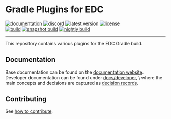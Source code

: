 # Gradle Plugins for EDC

[![documentation](https://img.shields.io/badge/documentation-8A2BE2?style=flat-square)](https://eclipse-edc.github.io)
[![discord](https://img.shields.io/badge/discord-chat-brightgreen.svg?style=flat-square&logo=discord)](https://discord.gg/n4sD9qtjMQ)
[![latest version](https://img.shields.io/maven-central/v/org.eclipse.edc/boot?logo=apache-maven&style=flat-square&label=latest%20version)](https://search.maven.org/artifact/org.eclipse.edc/boot)
[![license](https://img.shields.io/github/license/eclipse-edc/GradlePlugins?style=flat-square&logo=apache)](https://www.apache.org/licenses/LICENSE-2.0)
<br>
[![build](https://img.shields.io/github/actions/workflow/status/eclipse-edc/GradlePlugins/verify.yaml?branch=main&logo=GitHub&style=flat-square&label=ci)](https://github.com/eclipse-edc/GradlePlugins/actions/workflows/verify.yaml?query=branch%3Amain)
[![snapshot build](https://img.shields.io/github/actions/workflow/status/eclipse-edc/GradlePlugins/trigger_snapshot.yml?branch=main&logo=GitHub&style=flat-square&label=snapshot-build)](https://github.com/eclipse-edc/GradlePlugins/actions/workflows/trigger_snapshot.yml)
[![nightly build](https://img.shields.io/github/actions/workflow/status/eclipse-edc/GradlePlugins/nightly.yml?branch=main&logo=GitHub&style=flat-square&label=nightly-build)](https://github.com/eclipse-edc/GradlePlugins/actions/workflows/nightly.yml)

---

This repository contains various plugins for the EDC Gradle build.

## Documentation

Base documentation can be found on the [documentation website](https://eclipse-edc.github.io). \
Developer documentation can be found under [docs/developer](docs/developer), \ 
where the main concepts and decisions are captured as [decision records](docs/developer/decision-records).

## Contributing

See [how to contribute](https://github.com/eclipse-edc/eclipse-edc.github.io/blob/main/CONTRIBUTING.md).
